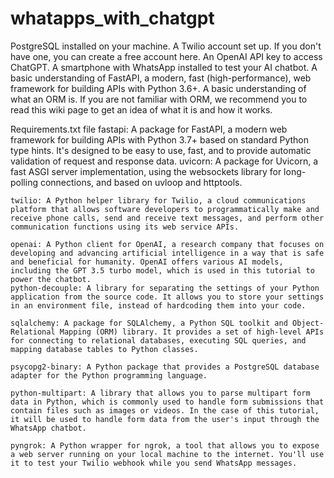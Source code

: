 # whatapps_with_chatgpt


PostgreSQL installed on your machine.
A Twilio account set up. If you don't have one, you can create a free account here.
An OpenAI API key to access ChatGPT.
A smartphone with WhatsApp installed to test your AI chatbot.
A basic understanding of FastAPI, a modern, fast (high-performance), web framework for building APIs with Python 3.6+.
A basic understanding of what an ORM is. If you are not familiar with ORM, we recommend you to read this wiki page to get an idea of what it is and how it works.


Requirements.txt file
    fastapi: A package for FastAPI, a modern web framework for building APIs with Python 3.7+ based on standard Python type hints. It's designed to be easy to use, fast, and to provide automatic validation of request and response data.
    uvicorn: A package for Uvicorn, a fast ASGI server implementation, using the websockets library for long-polling connections, and based on uvloop and httptools.
    
    twilio: A Python helper library for Twilio, a cloud communications platform that allows software developers to programmatically make and receive phone calls, send and receive text messages, and perform other communication functions using its web service APIs.
    
    openai: A Python client for OpenAI, a research company that focuses on developing and advancing artificial intelligence in a way that is safe and beneficial for humanity. OpenAI offers various AI models, including the GPT 3.5 turbo model, which is used in this tutorial to power the chatbot.
    python-decouple: A library for separating the settings of your Python application from the source code. It allows you to store your settings in an environment file, instead of hardcoding them into your code.
    
    sqlalchemy: A package for SQLAlchemy, a Python SQL toolkit and Object-Relational Mapping (ORM) library. It provides a set of high-level APIs for connecting to relational databases, executing SQL queries, and mapping database tables to Python classes.
    
    psycopg2-binary: A Python package that provides a PostgreSQL database adapter for the Python programming language.
    
    python-multipart: A library that allows you to parse multipart form data in Python, which is commonly used to handle form submissions that contain files such as images or videos. In the case of this tutorial, it will be used to handle form data from the user's input through the WhatsApp chatbot.
    
    pyngrok: A Python wrapper for ngrok, a tool that allows you to expose a web server running on your local machine to the internet. You'll use it to test your Twilio webhook while you send WhatsApp messages.
    
    

